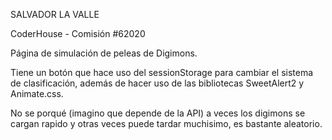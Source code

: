 SALVADOR LA VALLE

CoderHouse - Comisión #62020

Página de simulación de peleas de Digimons. 

Tiene un botón que hace uso del sessionStorage para cambiar el sistema de clasificación, además de hacer uso de las bibliotecas SweetAlert2 y Animate.css.

No se porqué (imagino que depende de la API) a veces los digimons se cargan rapido y otras veces puede tardar muchisimo, es bastante aleatorio.